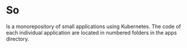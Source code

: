 # So
Is a monorepository of small applications using Kubernetes.
The code of each individual application are located in numbered folders in the apps directory.
